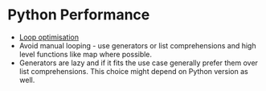 # Python Performance

- [Loop optimisation](https://www.python.org/doc/essays/list2str/)
- Avoid manual looping - use generators or list comprehensions and high level
  functions like map where possible.
- Generators are lazy and if it fits the use case generally prefer them over
  list comprehensions. This choice might depend on Python version as well.
